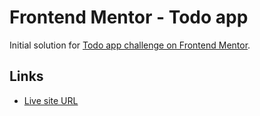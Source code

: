 # Frontend Mentor - Todo app

Initial solution for [Todo app challenge on Frontend Mentor](https://www.frontendmentor.io/challenges/todo-app-Su1_KokOW).

## Links

- [Live site URL](https://sebaderio.github.io/todo-app-fm/)
